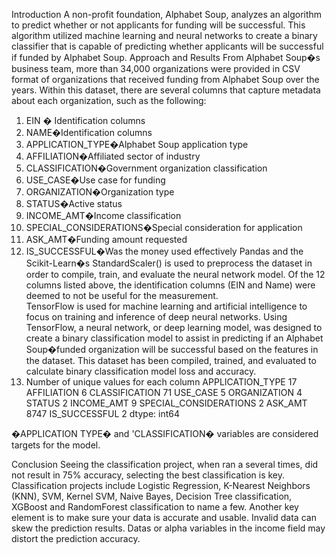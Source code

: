 Introduction
A non-profit foundation, Alphabet Soup, analyzes an algorithm to predict whether or not applicants for funding will be successful. This algorithm utilized machine learning and neural networks to create a binary classifier that is capable of predicting whether applicants will be successful if funded by Alphabet Soup.
Approach and Results
From Alphabet Soup�s business team, more than 34,000 organizations were provided in CSV format of organizations that received funding from Alphabet Soup over the years. Within this dataset, there are several columns that capture metadata about each organization, such as the following:
1. EIN � Identification columns
2. NAME�Identification columns
3. APPLICATION_TYPE�Alphabet Soup application type
4. AFFILIATION�Affiliated sector of industry
5. CLASSIFICATION�Government organization classification
6. USE_CASE�Use case for funding
7. ORGANIZATION�Organization type
8. STATUS�Active status
9. INCOME_AMT�Income classification
10. SPECIAL_CONSIDERATIONS�Special consideration for application
11. ASK_AMT�Funding amount requested
12. IS_SUCCESSFUL�Was the money used effectively
Pandas and the Scikit-Learn�s StandardScaler() is used to preprocess the dataset in order to compile, train, and evaluate the neural network model.  Of the 12 columns listed above, the identification columns (EIN and Name) were deemed to not be useful for the measurement.  
TensorFlow is used for machine learning and artificial intelligence to focus on training and inference of deep neural networks.  Using TensorFlow, a neural network, or deep learning model, was designed to create a binary classification model to assist in predicting if an Alphabet Soup�funded organization will be successful based on the features in the dataset. This dataset has been compiled, trained, and evaluated to calculate binary classification model loss and accuracy.
1. Number of unique values for each column
APPLICATION_TYPE            17
AFFILIATION                  6
CLASSIFICATION              71
USE_CASE                     5
ORGANIZATION                 4
STATUS                       2
INCOME_AMT                   9
SPECIAL_CONSIDERATIONS       2
ASK_AMT                   8747
IS_SUCCESSFUL                2
dtype: int64

�APPLICATION TYPE� and 'CLASSIFICATION� variables are considered targets for the model.


Conclusion
Seeing the classification project, when ran a several times, did not result in 75% accuracy, selecting the best classification is key.  Classification projects include Logistic Regression, K-Nearest Neighbors (KNN), SVM, Kernel SVM, Naive Bayes, Decision Tree classification, XGBoost and RandomForest classification to name a few.
Another key element is to make sure your data is accurate and usable.  Invalid data can skew the prediction results.  Datas or alpha variables in the income field may distort the prediction accuracy.
